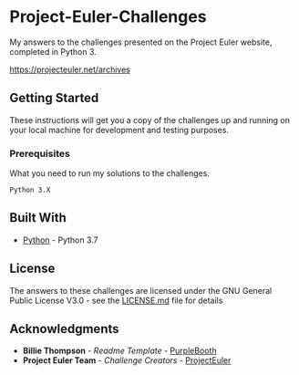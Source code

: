 # Project-Euler-Challenges

My answers to the challenges presented on the Project Euler website, completed in Python 3.

https://projecteuler.net/archives

## Getting Started

These instructions will get you a copy of the challenges up and running on your local machine for development and testing purposes.

### Prerequisites

What you need to run my solutions to the challenges.

```
Python 3.X
```

## Built With

* [Python](https://www.python.org) - Python 3.7

## License

The answers to these challenges are licensed under the GNU General Public License V3.0 - see the [LICENSE.md](LICENSE.md) file for details

## Acknowledgments

* **Billie Thompson** - *Readme Template* - [PurpleBooth](https://github.com/PurpleBooth)
* **Project Euler Team** - *Challenge Creators* - [ProjectEuler](https://projecteuler.net/about)
